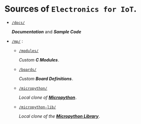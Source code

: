 
# Sources of `Electronics for IoT`.

- [`/docs/`]

    ***Documentation*** and ***Sample Code***

- [`/mp/`] :

    * [`/modules/`]

        *Custom* ***C Modules*** *.*

    * [`/boards/`]

        *Custom* ***Board Definitions*** *.*

    * [`/micropython/`]

        *Local clone of* ***[Micropython]*** *.*

    * [`/micropython-lib/`]

        *Local clone of the* ***[Micropython Library]*** *.*


<!----------------------------------------------------------------------------->

[`/docs/`]: docs
[`/mp/`]: mp

[`/modules/`]: mp/modules
[`/boards/`]: mp/boards
[`/micropython/`]: mp/micropython
[`/micropython-lib/`]: mp/micropython-lib

[Micropython]: https://github.com/micropython/micropython
[Micropython Library]: https://github.com/micropython/micropython-lib
